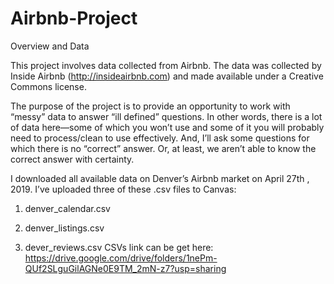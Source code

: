 # Airbnb-Project

Overview and Data

This project involves data collected from Airbnb. The data was collected by Inside Airbnb (http://insideairbnb.com) and made available under a Creative Commons license.

The purpose of the project is to provide an opportunity to work with “messy” data to answer “ill defined” questions. In other words, there is a lot of data here—some of
which you won’t use and some of it you will probably need to process/clean to use effectively. And, I’ll ask some questions for which there is no “correct” answer. 
Or, at least, we aren’t able to know the correct answer with certainty.

I downloaded all available data on Denver’s Airbnb market on April 27th , 2019. I’ve uploaded three of these .csv files to Canvas:

1) denver_calendar.csv

2) denver_listings.csv

3) dever_reviews.csv
CSVs link can be get here: https://drive.google.com/drive/folders/1nePm-QUf2SLguGilAGNe0E9TM_2mN-z7?usp=sharing

